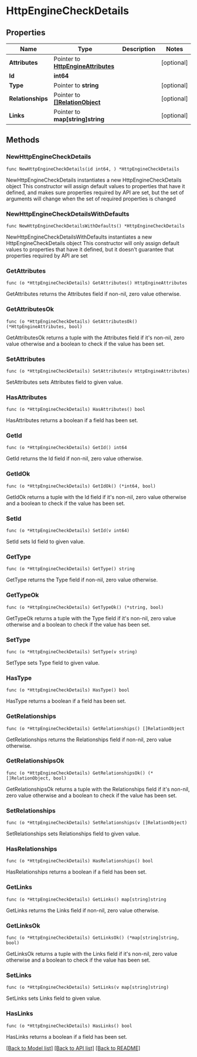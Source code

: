 # HttpEngineCheckDetails

## Properties

Name | Type | Description | Notes
------------ | ------------- | ------------- | -------------
**Attributes** | Pointer to [**HttpEngineAttributes**](HttpEngineAttributes.md) |  | [optional] 
**Id** | **int64** |  | 
**Type** | Pointer to **string** |  | [optional] 
**Relationships** | Pointer to [**[]RelationObject**](RelationObject.md) |  | [optional] 
**Links** | Pointer to **map[string]string** |  | [optional] 

## Methods

### NewHttpEngineCheckDetails

`func NewHttpEngineCheckDetails(id int64, ) *HttpEngineCheckDetails`

NewHttpEngineCheckDetails instantiates a new HttpEngineCheckDetails object
This constructor will assign default values to properties that have it defined,
and makes sure properties required by API are set, but the set of arguments
will change when the set of required properties is changed

### NewHttpEngineCheckDetailsWithDefaults

`func NewHttpEngineCheckDetailsWithDefaults() *HttpEngineCheckDetails`

NewHttpEngineCheckDetailsWithDefaults instantiates a new HttpEngineCheckDetails object
This constructor will only assign default values to properties that have it defined,
but it doesn't guarantee that properties required by API are set

### GetAttributes

`func (o *HttpEngineCheckDetails) GetAttributes() HttpEngineAttributes`

GetAttributes returns the Attributes field if non-nil, zero value otherwise.

### GetAttributesOk

`func (o *HttpEngineCheckDetails) GetAttributesOk() (*HttpEngineAttributes, bool)`

GetAttributesOk returns a tuple with the Attributes field if it's non-nil, zero value otherwise
and a boolean to check if the value has been set.

### SetAttributes

`func (o *HttpEngineCheckDetails) SetAttributes(v HttpEngineAttributes)`

SetAttributes sets Attributes field to given value.

### HasAttributes

`func (o *HttpEngineCheckDetails) HasAttributes() bool`

HasAttributes returns a boolean if a field has been set.

### GetId

`func (o *HttpEngineCheckDetails) GetId() int64`

GetId returns the Id field if non-nil, zero value otherwise.

### GetIdOk

`func (o *HttpEngineCheckDetails) GetIdOk() (*int64, bool)`

GetIdOk returns a tuple with the Id field if it's non-nil, zero value otherwise
and a boolean to check if the value has been set.

### SetId

`func (o *HttpEngineCheckDetails) SetId(v int64)`

SetId sets Id field to given value.


### GetType

`func (o *HttpEngineCheckDetails) GetType() string`

GetType returns the Type field if non-nil, zero value otherwise.

### GetTypeOk

`func (o *HttpEngineCheckDetails) GetTypeOk() (*string, bool)`

GetTypeOk returns a tuple with the Type field if it's non-nil, zero value otherwise
and a boolean to check if the value has been set.

### SetType

`func (o *HttpEngineCheckDetails) SetType(v string)`

SetType sets Type field to given value.

### HasType

`func (o *HttpEngineCheckDetails) HasType() bool`

HasType returns a boolean if a field has been set.

### GetRelationships

`func (o *HttpEngineCheckDetails) GetRelationships() []RelationObject`

GetRelationships returns the Relationships field if non-nil, zero value otherwise.

### GetRelationshipsOk

`func (o *HttpEngineCheckDetails) GetRelationshipsOk() (*[]RelationObject, bool)`

GetRelationshipsOk returns a tuple with the Relationships field if it's non-nil, zero value otherwise
and a boolean to check if the value has been set.

### SetRelationships

`func (o *HttpEngineCheckDetails) SetRelationships(v []RelationObject)`

SetRelationships sets Relationships field to given value.

### HasRelationships

`func (o *HttpEngineCheckDetails) HasRelationships() bool`

HasRelationships returns a boolean if a field has been set.

### GetLinks

`func (o *HttpEngineCheckDetails) GetLinks() map[string]string`

GetLinks returns the Links field if non-nil, zero value otherwise.

### GetLinksOk

`func (o *HttpEngineCheckDetails) GetLinksOk() (*map[string]string, bool)`

GetLinksOk returns a tuple with the Links field if it's non-nil, zero value otherwise
and a boolean to check if the value has been set.

### SetLinks

`func (o *HttpEngineCheckDetails) SetLinks(v map[string]string)`

SetLinks sets Links field to given value.

### HasLinks

`func (o *HttpEngineCheckDetails) HasLinks() bool`

HasLinks returns a boolean if a field has been set.


[[Back to Model list]](../README.md#documentation-for-models) [[Back to API list]](../README.md#documentation-for-api-endpoints) [[Back to README]](../README.md)


